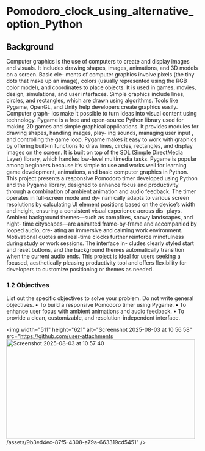 # Pomodoro_clock_using_alternative_option_Python
## Background
Computer graphics is the use of computers to create and display images and visuals. It includes drawing shapes, images, animations, and 3D models on a screen. Basic ele- ments of computer graphics involve pixels (the tiny dots that make up an image), colors (usually represented using the RGB color model), and coordinates to place objects. It
is used in games, movies, design, simulations, and user interfaces. Simple graphics include lines, circles, and rectangles, which are drawn using algorithms. Tools like
Pygame, OpenGL, and Unity help developers create graphics easily. Computer graph- ics make it possible to turn ideas into visual content using technology.
Pygame is a free and open-source Python library used for making 2D games and simple graphical applications. It provides modules for drawing shapes, handling images, play-
ing sounds, managing user input , and controlling the game loop. Pygame makes it easy to work with graphics by offering built-in functions to draw lines, circles, rectangles,
and display images on the screen. It is built on top of the SDL (Simple DirectMedia Layer) library, which handles low-level multimedia tasks. Pygame is popular among
beginners because it’s simple to use and works well for learning game development, animations, and basic computer graphics in Python. This project presents a responsive Pomodoro timer developed using Python and the Pygame library, designed to enhance focus and productivity through a combination of ambient animation and audio feedback. The timer operates in full-screen mode and dy- namically adapts to various screen resolutions by calculating UI element positions based on the device’s width and height, ensuring a consistent visual experience across dis- plays. Ambient background themes—such as campfires, snowy landscapes, and night- time cityscapes—are animated frame-by-frame and accompanied by looped audio, cre- ating an immersive and calming work environment. Motivational quotes and real-time clocks further reinforce mindfulness during study or work sessions. The interface in-
cludes clearly styled start and reset buttons, and the background themes automatically transition when the current audio ends. This project is ideal for users seeking a focused,
aesthetically pleasing productivity tool and offers flexibility for developers to customize positioning or themes as needed.

### 1.2 Objectives
List out the specific objectives to solve your problem. Do not write general objectives.
• To build a responsive Pomodoro timer using Pygame.
• To enhance user focus with ambient animations and audio feedback.
• To provide a clean, customizable, and resolution-independent interface.

<img width="511" height="621" alt="Screenshot 2025-08-03 at 10 56 58" src="https://github.com/user-attachments
<img width="494" height="261" alt="Screenshot 2025-08-03 at 10 57 40" src="https://github.com/user-attachments/assets/bd8c83d4-c8f8-4616-86d2-47eba4acec32" />
/assets/9b3ed4ec-87f5-4308-a79a-663319cd5451" />


